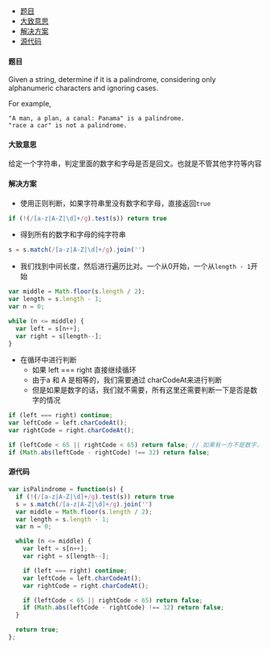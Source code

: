 -	[题目](#题目)
-	[大致意思](#大致意思)
-	[解决方案](#解决方案)
-	[源代码](#源代码)

#### 题目

Given a string, determine if it is a palindrome, considering only alphanumeric characters and ignoring cases.

For example,

```
"A man, a plan, a canal: Panama" is a palindrome.
"race a car" is not a palindrome.
```

#### 大致意思

给定一个字符串，判定里面的数字和字母是否是回文。也就是不管其他字符等内容

#### 解决方案

-	使用正则判断，如果字符串里没有数字和字母，直接返回`true`

```js
if (!(/[a-z|A-Z|\d]+/g).test(s)) return true
```

-	得到所有的数字和字母的纯字符串

```js
s = s.match(/[a-z|A-Z|\d]+/g).join('')
```

-	我们找到中间长度，然后进行遍历比对。一个从0开始，一个从`length - 1`开始

```js
var middle = Math.floor(s.length / 2);
var length = s.length - 1;
var n = 0;

while (n <= middle) {
  var left = s[n++];
  var right = s[length--];
}
```

-	在循环中进行判断
	-	如果 left === right 直接继续循环
	-	由于a 和 A 是相等的，我们需要通过 charCodeAt来进行判断
	-	但是如果是数字的话，我们就不需要，所有这里还需要判断一下是否是数字的情况

```js
if (left === right) continue;
var leftCode = left.charCodeAt();
var rightCode = right.charCodeAt();

if (leftCode < 65 || rightCode < 65) return false; // 如果有一方不是数字，返回false
if (Math.abs(leftCode - rightCode) !== 32) return false;
```

#### 源代码

```js
var isPalindrome = function(s) {
  if (!(/[a-z|A-Z|\d]+/g).test(s)) return true
  s = s.match(/[a-z|A-Z|\d]+/g).join('')
  var middle = Math.floor(s.length / 2);
  var length = s.length - 1;
  var n = 0;

  while (n <= middle) {
    var left = s[n++];
    var right = s[length--];

    if (left === right) continue;
    var leftCode = left.charCodeAt();
    var rightCode = right.charCodeAt();

    if (leftCode < 65 || rightCode < 65) return false;
    if (Math.abs(leftCode - rightCode) !== 32) return false;
  }

  return true;
};
```
